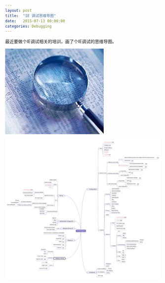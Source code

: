 ```yaml
---
layout: post
title:  "IE 调试思维导图"
date:   2015-07-13 00:00:00
categories: Debugging
---
```


最近要做个IE调试相关的培训，画了个IE调试的思维导图。

![debug](/assets/images/posts/debug.png)

<!--more-->
![ie debugging](/assets/images/posts/ie-debugging.svg)